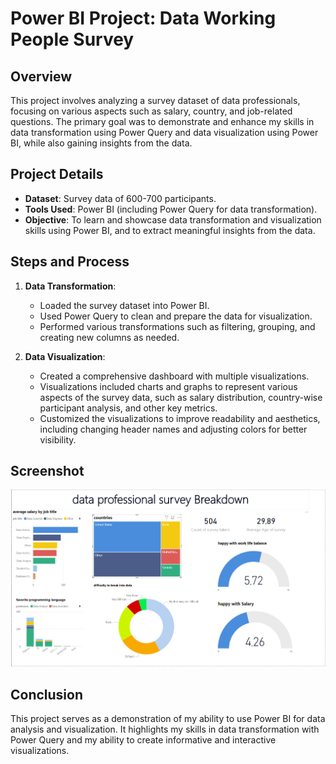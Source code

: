# Power BI Project: Data Working People Survey

## Overview
This project involves analyzing a survey dataset of data professionals, focusing on various aspects such as salary, country, and job-related questions. The primary goal was to demonstrate and enhance my skills in data transformation using Power Query and data visualization using Power BI, while also gaining insights from the data.

## Project Details
- **Dataset**: Survey data of 600-700 participants.
- **Tools Used**: Power BI (including Power Query for data transformation).
- **Objective**: To learn and showcase data transformation and visualization skills using Power BI, and to extract meaningful insights from the data.

## Steps and Process
1. **Data Transformation**:
   - Loaded the survey dataset into Power BI.
   - Used Power Query to clean and prepare the data for visualization.
   - Performed various transformations such as filtering, grouping, and creating new columns as needed.

2. **Data Visualization**:
   - Created a comprehensive dashboard with multiple visualizations.
   - Visualizations included charts and graphs to represent various aspects of the survey data, such as salary distribution, country-wise participant analysis, and other key metrics.
   - Customized the visualizations to improve readability and aesthetics, including changing header names and adjusting colors for better visibility.



## Screenshot
![Dashboard Screenshot](dashboard.png)

## Conclusion
This project serves as a demonstration of my ability to use Power BI for data analysis and visualization. It highlights my skills in data transformation with Power Query and my ability to create informative and interactive visualizations.

